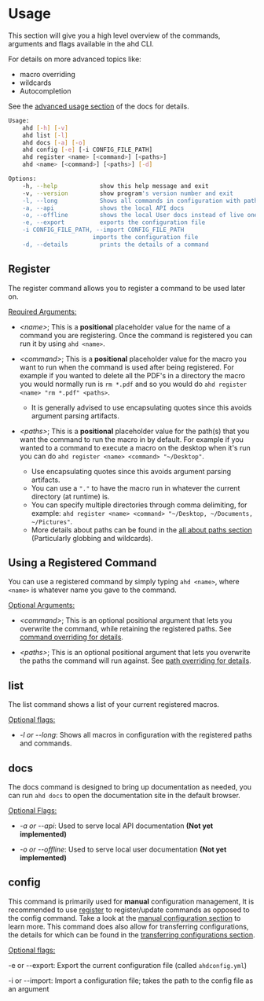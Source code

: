 # Usage

This section will give you a high level overview of the commands, arguments and flags available in the ahd CLI. 



For details on more advanced topics like:

- macro overriding
- wildcards
- Autocompletion

See the [advanced usage section](../advanced-usage) of the docs for details.

```bash
Usage: 
    ahd [-h] [-v]
    ahd list [-l]
    ahd docs [-a] [-o]
    ahd config [-e] [-i CONFIG_FILE_PATH]
    ahd register <name> [<command>] [<paths>]
    ahd <name> [<command>] [<paths>] [-d]

Options:
    -h, --help            show this help message and exit
    -v, --version         show program's version number and exit
    -l, --long            Shows all commands in configuration with paths and commands
    -a, --api             shows the local API docs
    -o, --offline         shows the local User docs instead of live ones
    -e, --export          exports the configuration file
    -i CONFIG_FILE_PATH, --import CONFIG_FILE_PATH 
                        imports the configuration file
    -d, --details         prints the details of a command
```

## Register

The register command allows you to register a command to be used later on. 

<u>Required Arguments:</u>

- *<name\>*;  This is a **positional** placeholder value for the name of a command you  are registering. Once the command is registered you can run it by using ```ahd <name>```.


- *<command\>*;  This is a **positional** placeholder value for the macro you want to run when the command is used after being registered. For example if you wanted to delete all the PDF's in a directory the macro you would normally run is ```rm *.pdf``` and so you would do ```ahd register <name> "rm *.pdf" <paths>```. 
	- It is generally advised to use encapsulating quotes since this avoids argument parsing artifacts.


- *<paths\>*;  This is a **positional** placeholder value for the path(s) that you want the command to run the macro in by default. For example if you wanted to a command to execute a macro on the desktop when it's run you can do ```ahd register <name> <command> "~/Desktop"```.
    - Use encapsulating quotes since this avoids argument parsing artifacts.
    - You can use a ```"."``` to have the macro run in whatever the current directory (at runtime) is.
    - You can specify multiple directories through comma delimiting, for example: ```ahd register <name> <command> "~/Desktop, ~/Documents, ~/Pictures"```.
    - More details about paths can be found in the [all about paths section](../advanced-usage#all-about-paths) (Particularly globbing and wildcards).



## Using a Registered Command

You can use a registered command by simply typing ```ahd <name>```, where ```<name>``` is whatever name you gave to the command.

<u>Optional Arguments:</u>

- *<command\>*; This is an optional positional argument that lets you overwrite the command, while retaining the registered paths. See [command overriding for details](../advanced-usage#command-overriding).

- *<paths\>*; This is an optional positional argument that lets you overwrite the paths the command will run against. See [path overriding for details](../advanced-usage#path-overriding).



## list

The list command shows a list of your current registered macros.

<u>Optional flags:</u>

- *\-l or \-\-long*: Shows all macros in configuration with the registered paths and commands.



## docs

The docs command is designed to bring up documentation as needed, you can run ```ahd docs``` to open the documentation site in the default browser.



<u>Optional Flags:</u>

- *\-a or \-\-api*: Used to serve local API documentation **(Not yet implemented)**

- *\-o or \-\-offline*: Used to serve local user documentation **(Not yet implemented)**



## config

This command is primarily used for **manual** configuration management, It is recommended to use [register](#register) to register/update commands as opposed to the config command. Take a look at the [manual configuration section](../advanced-usage#manual-configuration) to learn more. This command does also allow for transferring configurations, the details for which can be found in the [transferring configurations section](../advanced-usage#transferring-configurations).



<u>Optional flags:</u>

  \-e or \-\-export: Export the current configuration file (called ```ahdconfig.yml```)

  \-i or \-\-import: Import a configuration file; takes the path to the config file as an argument
